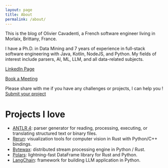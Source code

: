 ```yaml
---
layout: page
title: About
permalink: /about/
---
```



This is the blog of Olivier Cavadenti, a French software engineer living in Morlaix, Brittany, France.

I have a Ph.D. in Data Mining and 7 years of experience in full-stack software engineering with Java, Kotlin, NodeJS, and Python. 
My fields of interest include parsers, AI, ML, LLM, and all data-related subjects.

[LinkedIn Page](https://www.linkedin.com/in/oliviercavadenti/)

[Book a Meeting](https://calendly.com/olivier-cavadenti/contact)

Please share with me if you have any challenges or projects, I can help you !
[Submit your project](https://9ifoecbqbtp.typeform.com/to/nfZHZ5yb)

# Projects I love

- [ANTLR 4](https://www.antlr.org/): parser generator for reading, processing, executing, or translating structured text or binary files.
- [Rerun](https://www.rerun.io/): visualization tools for computer vision in Rust with Python/C++ bindings.
- [Bytewax](https://bytewax.io/): distributed stream processing engine in Python / Rust.
- [Polars](https://www.pola.rs/): lightning-fast DataFrame library for Rust and Python.
- [LangChain](https://github.com/langchain-ai/langchain): framework for building LLM application in Python.